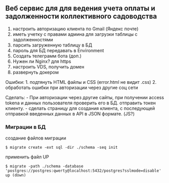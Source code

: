 ## Веб сервис для для ведения учета оплаты и задолженности коллективного садоводства

1. настроить авторизацию клиента по Gmail (Яндекс почте)
2. иметь учетку с правами админа для загрузки таблицы с задолженностями
3. парсить загруженную таблицу в БД
4. пароль для БД передавать в Environment
5. Создать телеграмм бота (доп.)
6. Нужен ли Nginx? для https
7. настроить VDS, получить домен
8. развернуть докером


Ошибки:
    1. подтянуть HTML файлы и CSS (error.html не видит .css)
    2. обработать ошибки при авторизации через другие соц сети



Сделать:
    - При авторизации через другие сайты, при получении access tokena и данных пользователя проверить его в БД. отправить токен клиенту.
    - сделать страницу для создания клиента, с последующей отправкой введенных данных в API в JSON формате. (JS?)


### Миграции в БД

создание файлов миграции

    $ migrate create -ext sql -dir ./schema -seq init

применить файл UP

    $ migrate -path ./schema -database 'postgres://postgres:qwerty@localhost:5432/postgres?sslmode=disable' up (down)